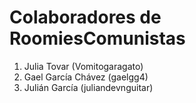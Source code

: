 # Colaboradores de RoomiesComunistas

1. Julia Tovar (Vomitogaragato)
2. Gael García Chávez (gaelgg4)
3. Julián García (juliandevnguitar)